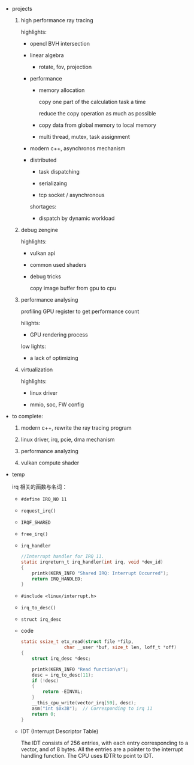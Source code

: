 * projects

    1. high performance ray tracing

        highlights:

        * opencl BVH intersection

        * linear algebra

            * rotate, fov, projection

        * performance

            * memory allocation

                copy one part of the calculation task a time

                reduce the copy operation as much as possible

            * copy data from global memory to local memory

            * multi thread, mutex, task assignment

        * modern c++, asynchronos mechanism

        * distributed

            * task dispatching

            * serializaing

            * tcp socket / asynchronous

            shortages:

            * dispatch by dynamic workload

    2. debug zengine

        highlights:

        * vulkan api

        * common used shaders

        * debug tricks

            copy image buffer from gpu to cpu

    3. performance analysing

        profiling GPU register to get performance count

        hilights:

        * GPU rendering process

        low lights:

        * a lack of optimizing

    4. virtualization

        highlights:

        * linux driver

        * mmio, soc, FW config

* to complete:

    1. modern c++, rewrite the ray tracing program

    2. linux driver, irq, pcie, dma mechanism

    3. performance analyzing

    4. vulkan compute shader

* temp

    irq 相关的函数与名词：

    * `#define IRQ_NO 11`

    * `request_irq()`

    * `IRQF_SHARED`

    * `free_irq()`

    * `irq_handler`

        ```c
        //Interrupt handler for IRQ 11. 
        static irqreturn_t irq_handler(int irq, void *dev_id)
        {
            printk(KERN_INFO "Shared IRQ: Interrupt Occurred");
            return IRQ_HANDLED;
        }
        ```

    * `#include <linux/interrupt.h>`

    * `irq_to_desc()`

    * `struct irq_desc`

    * code

        ```c
        static ssize_t etx_read(struct file *filp, 
                        char __user *buf, size_t len, loff_t *off)
        {
            struct irq_desc *desc;

            printk(KERN_INFO "Read function\n");
            desc = irq_to_desc(11);
            if (!desc) 
            {
                return -EINVAL;
            }
            __this_cpu_write(vector_irq[59], desc);
            asm("int $0x3B");  // Corresponding to irq 11
            return 0;
        }
        ```

    * IDT (Interrupt Descriptor Table)

        The IDT consists of 256 entries, with each entry corresponding to a vector, and of 8 bytes. All the entries are a pointer to the interrupt handling function. The CPU uses IDTR to point to IDT. 